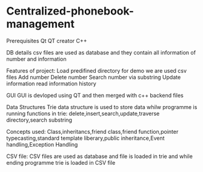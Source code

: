 # Centralized-phonebook-management
Prerequisites
  Qt
  QT creator
  C++

DB details
  csv files are used as database and they contain all information of number and information
  
Features of project:
  Load predifined directory for demo we are used csv files
  Add number
  Delete number
  Search number via substring
  Update information
  read information
  history
  
GUI
GUI is devloped using QT and then merged with c++ backend files

Data Structures
Trie data structure is used to store data whilw programme is running
  functions in trie: delete,insert,search,update,traverse directory,search substring
  
Concepts used:
  Class,inheritancs,friend class,friend function,pointer typecasting,standard template liberary,public inheritance,Event handling,Exception Handling

CSV file:
  CSV files are used as database and file is loaded in trie
  and while ending programme trie is loaded in CSV file
